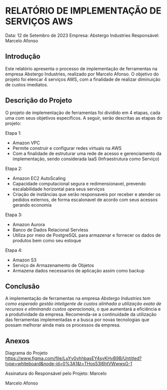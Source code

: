 # RELATÓRIO DE IMPLEMENTAÇÃO DE SERVIÇOS AWS

Data: 12 de Setembro de 2023
Empresa: Abstergo Industries 
Responsável: Marcelo Afonso

## Introdução
Este relatório apresenta o processo de implementação de ferramentas na empresa Abstergo Industries, realizado por Marcelo Afonso. O objetivo do projeto foi elencar 4 serviços AWS, com a finalidade de realizar diminuição de custos imediatos.

## Descrição do Projeto
O projeto de implementação de ferramentas foi dividido em 4 etapas, cada uma com seus objetivos específicos. A seguir, serão descritas as etapas do projeto:

Etapa 1: 
- Amazon VPC
- Permite construir e configurar redes virtuais na AWS
- Com a finalidade de estruturar uma rede de acesso e gerenciamento da implementação, sendo considerada IaaS (Infraestrutura como Serviço)

Etapa 2: 
- Amazon EC2 AutoScaling
- Capacidade computacional segura e redimensionavel, prevendo escalabilidade horizontal para seus serviços
- Criação de instâncias que serão responsaveis por receber e atender os pedidos externos, de forma escalonavel de acordo com seus acessos gerando economia

Etapa 3: 
- Amazon Aurora
- Banco de Dados Relacional Servless
- Utiliza por meio de PostgreSQL para armazenar e fornecer os dados de produtos bem como seu estoque

Etapa 4: 
- Amazon S3
- Serviço de Armazenamento de Objetos
- Armazena dados necessarios de aplicação assim como backup


## Conclusão
A implementação de ferramentas na empresa *Abstergo Industries tem como esperado gestão inteligente de custos alinhada a utilização exata de recursos e eliminando custos operacionais*, o que aumentará a eficiência e a produtividade da empresa. Recomenda-se a continuidade da utilização das ferramentas implementadas e a busca por novas tecnologias que possam melhorar ainda mais os processos da empresa.

## Anexos
Diagrama do Projeto
https://www.figma.com/file/LuYv0vhhbasEY4syKHvB9B/Untitled?type=whiteboard&node-id=0%3A1&t=THos53l6htVWwwsG-1

Assinatura do Responsável pelo Projeto: Marcelo

Marcelo Afonso